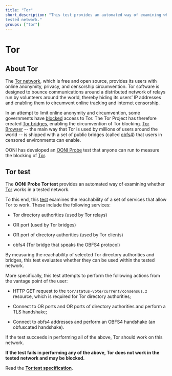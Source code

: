 ```yaml
---
title: "Tor"
short_description: "This test provides an automated way of examining whether Tor works in a
tested network."
groups: ["tor"]
---
```


# Tor

## About Tor

The [Tor network](https://www.torproject.org/), which is free and open source, provides its users with online
anonymity, privacy, and censorship circumvention. Tor software is designed to
bounce communications around a distributed network of relays run by volunteers
around the world, thereby hiding its users’ IP addresses and enabling them to
circumvent online tracking and internet censorship.

In an attempt to limit online anonymity and circumvention, some governments have
[blocked](https://ooni.org/post/iran-internet-censorship/#anonymity-and-circumvention-tools) access to Tor. The Tor Project has therefore created [Tor bridges](https://bridges.torproject.org/),
enabling the circumvention of Tor blocking. [Tor Browser](https://www.torproject.org/download/) -- the main way that Tor
is used by millions of users around the world -- is shipped with a set of public
bridges (called [obfs4](https://bridges.torproject.org/bridges?transport=obfs4)) that users in censored environments can enable. 

OONI has developed an [OONI Probe](https://ooni.org/install/) test that anyone can run to measure the
blocking of [Tor](https://www.torproject.org/).

## Tor test

The **OONI Probe Tor test** provides an automated way of examining whether [Tor](https://www.torproject.org/)
works in a tested network.

To this end, this [test](https://github.com/ooni/probe-engine) examines the reachability of a set of services that allow
Tor to work. These include the following services:
 
* Tor directory authorities (used by Tor relays) 

* OR port (used by Tor bridges) 

* OR port of directory authorities (used by Tor clients) 

* obfs4 (Tor bridge that speaks the OBFS4 protocol)

By measuring the reachability of selected Tor directory authorities and bridges,
this test evaluates whether they can be used within the tested network.

More specifically, this test attempts to perform the following actions from the
vantage point of the user:

* HTTP GET request to the `tor/status-vote/current/consensus.z` resource, which
is required for Tor directory authorities; 

* Connect to OR ports and OR ports of directory authorities and perform a TLS handshake; 

* Connect to obfs4 addresses and perform an OBFS4 handshake (an obfuscated handshake). 

If the test succeeds in performing all of the above, Tor should work on
this network.

**If the test fails in performing any of the above, Tor does not work in the
tested network and may be blocked.**

Read the **[Tor test specification](https://github.com/ooni/spec/blob/master/nettests/ts-023-tor.md)**.
